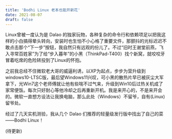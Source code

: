 ```yaml
---
title: 'Bodhi Linux 老本也能开新花'
date: 2021-08-07
draft: false
---
```


Linux曾被一度认为是 Dalao 的独家玩物，各种复杂的命令行和依赖项足以把我这样的小白搞得晕头转向，安装时也生怕不小心格了重要文件，那颤抖的光标迟迟不敢点击那个“下一步”按钮，我自然只有远观的份儿了。不过“旧时王谢堂前燕，飞入寻常百姓家”为了给“步入暮年”的小黑（ThinkPad-T400）找个新窝，就咬咬牙冒着吃席的危险转投到了Linux的怀抱。

之前我总经不住微软老大哥的威逼利诱，以XP为起点，步步为营升级到windows10-LTSC版，最后望Windows11兴叹，可小黑的散热片早已被灰尘大军拿下，光Win7这个老师傅就让他有些喘不过气来，升级到Win10后过热关机成了家常便饭。每次只好耐心等他冷却之后再重新开机。我是来开心的，不是来开会的。微软一直想方设法让我换电脑，那么此处（Windows）不留爷，自有(Linux)留爷处。

经过了几天实机测验，我从几个 Dalao 们推荐的轻量级发行版中找出了自己的菜——Bodhi Linux！

(待更新)
